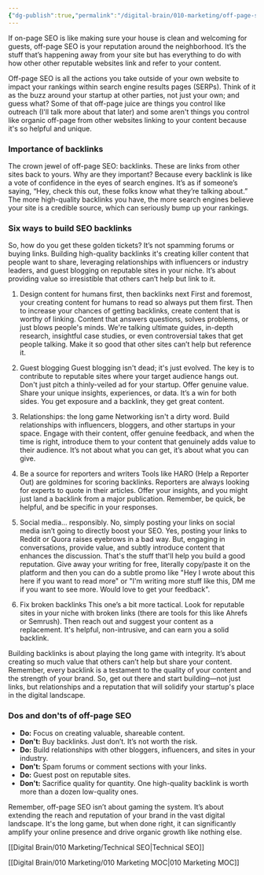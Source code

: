 ```yaml
---
{"dg-publish":true,"permalink":"/digital-brain/010-marketing/off-page-seo/"}
---
```


If on-page SEO is like making sure your house is clean and welcoming for guests, off-page SEO is your reputation around the neighborhood. It’s the stuff that’s happening away from your site but has everything to do with how other other reputable websites link and refer to your content. 

Off-page SEO is all the actions you take outside of your own website to impact your rankings within search engine results pages (SERPs). Think of it as the buzz around your startup at other parties, not just your own; and guess what? Some of that off-page juice are things you control like outreach (I'll talk more about that later) and some aren't things you control like organic off-page from other websites linking to your content because it's so helpful and unique.

### Importance of backlinks

The crown jewel of off-page SEO: backlinks. These are links from other sites back to yours. Why are they important? Because every backlink is like a vote of confidence in the eyes of search engines. It’s as if someone’s saying, “Hey, check this out, these folks know what they’re talking about.” The more high-quality backlinks you have, the more search engines believe your site is a credible source, which can seriously bump up your rankings.

### Six ways to build SEO backlinks

So, how do you get these golden tickets? It’s not spamming forums or buying links. Building high-quality backlinks it's creating killer content that people want to share, leveraging relationships with influencers or industry leaders, and guest blogging on reputable sites in your niche. It’s about providing value so irresistible that others can’t help but link to it.

1) Design content for humans first, then backlinks next
First and foremost, your creating content for humans to read so always put them first. Then to increase your chances of getting backlinks, create content that is worthy of linking. Content that answers questions, solves problems, or just blows people's minds. We're talking ultimate guides, in-depth research, insightful case studies, or even controversial takes that get people talking. Make it so good that other sites can’t help but reference it.

2) Guest blogging
Guest blogging isn't dead; it's just evolved. The key is to contribute to reputable sites where your target audience hangs out. Don't just pitch a thinly-veiled ad for your startup. Offer genuine value. Share your unique insights, experiences, or data. It’s a win for both sides. You get exposure and a backlink, they get great content.

3) Relationships: the long game
Networking isn't a dirty word. Build relationships with influencers, bloggers, and other startups in your space. Engage with their content, offer genuine feedback, and when the time is right, introduce them to your content that genuinely adds value to their audience. It’s not about what you can get, it’s about what you can give.

4) Be a source for reporters and writers
Tools like HARO (Help a Reporter Out) are goldmines for scoring backlinks. Reporters are always looking for experts to quote in their articles. Offer your insights, and you might just land a backlink from a major publication. Remember, be quick, be helpful, and be specific in your responses.

5) Social media... responsibly.
No, simply posting your links on social media isn’t going to directly boost your SEO. Yes, posting your links to Reddit or Quora raises eyebrows in a bad way. But, engaging in conversations, provide value, and subtly introduce content that enhances the discussion. That's the stuff that'll help you build a good reputation. Give away your writing for free, literally copy/paste it on the platform and then you can do a subtle promo like "Hey I wrote about this here if you want to read more" or "I'm writing more stuff like this, DM me if you want to see more. Would love to get your feedback".

6) Fix broken backlinks
This one’s a bit more tactical. Look for reputable sites in your niche with broken links (there are tools for this like Ahrefs or Semrush). Then reach out and suggest your content as a replacement. It's helpful, non-intrusive, and can earn you a solid backlink.

Building backlinks is about playing the long game with integrity. It’s about creating so much value that others can’t help but share your content. Remember, every backlink is a testament to the quality of your content and the strength of your brand. So, get out there and start building—not just links, but relationships and a reputation that will solidify your startup's place in the digital landscape.

### Dos and don'ts of off-page SEO

- **Do:** Focus on creating valuable, shareable content.
- **Don't:** Buy backlinks. Just don’t. It’s not worth the risk.
- **Do:** Build relationships with other bloggers, influencers, and sites in your industry.
- **Don't:** Spam forums or comment sections with your links.
- **Do:** Guest post on reputable sites.
- **Don't:** Sacrifice quality for quantity. One high-quality backlink is worth more than a dozen low-quality ones.

Remember, off-page SEO isn’t about gaming the system. It’s about extending the reach and reputation of your brand in the vast digital landscape. It's the long game, but when done right, it can significantly amplify your online presence and drive organic growth like nothing else.

[[Digital Brain/010 Marketing/Technical SEO\|Technical SEO]]

[[Digital Brain/010 Marketing/010 Marketing MOC\|010 Marketing MOC]]
